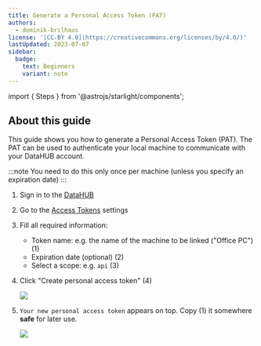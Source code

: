 ```yaml
---
title: Generate a Personal Access Token (PAT)
authors:
  - dominik-brilhaus
license: '[CC-BY 4.0](https://creativecommons.org/licenses/by/4.0/)'
lastUpdated: 2023-07-07
sidebar:
  badge:
    text: Beginners
    variant: note
---
```


import { Steps } from '@astrojs/starlight/components';

## About this guide

This guide shows you how to generate a Personal Access Token (PAT). The PAT can be used to authenticate your local machine to communicate with your DataHUB account. 

:::note
You need to do this only once per machine (unless you specify an expiration date)
:::

<Steps>

1. Sign in to the [DataHUB](https://git.nfdi4plants.org/)
2. Go to the [Access Tokens](https://git.nfdi4plants.org/-/profile/personal_access_tokens) settings
3. Fill all required information:
   - Token name: e.g. the name of the machine to be linked ("Office PC") (1)
   - Expiration date (optional) (2)
   - Select a scope: e.g. `api` (3)
4. Click "Create personal access token" (4)

    ![](@images/datahub/datahub-access-token01.drawio.png)

5. `Your new personal access token` appears on top. Copy (1) it somewhere **safe** for later use.

    ![](@images/datahub/datahub-access-token02.drawio.png)

</Steps>